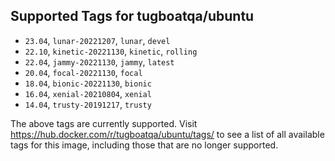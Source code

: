 ## Supported Tags for tugboatqa/ubuntu

* `23.04`, `lunar-20221207`, `lunar`, `devel`
* `22.10`, `kinetic-20221130`, `kinetic`, `rolling`
* `22.04`, `jammy-20221130`, `jammy`, `latest`
* `20.04`, `focal-20221130`, `focal`
* `18.04`, `bionic-20221130`, `bionic`
* `16.04`, `xenial-20210804`, `xenial`
* `14.04`, `trusty-20191217`, `trusty`

The above tags are currently supported. Visit https://hub.docker.com/r/tugboatqa/ubuntu/tags/ to see a list of all available tags for this image, including those that are no longer supported.
